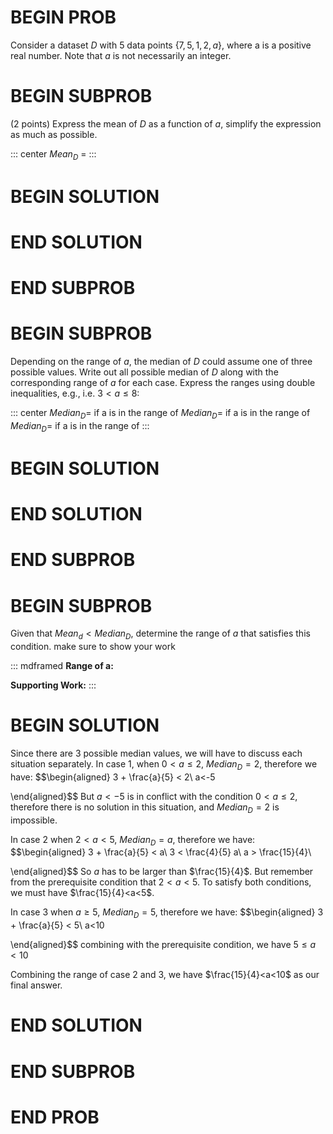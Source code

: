 # BEGIN PROB

Consider a dataset $D$ with 5 data points
$\{7,5,1,2,a\}$, where a is a positive real number. Note that $a$ is not
necessarily an integer.

# BEGIN SUBPROB

(2 points) Express the mean of $D$ as a function of $a$, simplify the
expression as much as possible.

::: center
$Mean_{D}$ =
:::

# BEGIN SOLUTION

# END SOLUTION

# END SUBPROB 

# BEGIN SUBPROB

Depending on the range of $a$, the median of $D$ could assume
one of three possible values. Write out all possible median of $D$ along
with the corresponding range of $a$ for each case. Express the ranges
using double inequalities, e.g., i.e. $3<a\leq8$:

::: center
$Median_{D} =$ if a is in the range of $Median_{D} =$ if a is in the
range of $Median_{D} =$ if a is in the range of
:::

# BEGIN SOLUTION

# END SOLUTION

# END SUBPROB

# BEGIN SUBPROB

Given that $Mean_{d} < Median_{D}$, determine the range of
$a$ that satisfies this condition. make sure to show your work

::: mdframed
**Range of a:**

**Supporting Work:**
:::

# BEGIN SOLUTION

Since there are 3 possible median values, we will have to discuss each
situation separately. In case 1, when $0<a\leq2$, $Median_{D} = 2$,
therefore we have: $$\begin{aligned}
            3 + \frac{a}{5} < 2\\
            a<-5
        
\end{aligned}$$ But $a<-5$ is in conflict with the condition $0<a\leq2$,
therefore there is no solution in this situation, and $Median_{D} = 2$
is impossible.

In case 2 when $2<a<5$, $Median_{D} = a$, therefore we have:
$$\begin{aligned}
            3 + \frac{a}{5} < a\\
            3 < \frac{4}{5} a\\
           a > \frac{15}{4}\\
        
\end{aligned}$$ So $a$ has to be larger than $\frac{15}{4}$. But
remember from the prerequisite condition that $2<a<5$. To satisfy both
conditions, we must have $\frac{15}{4}<a<5$.

In case 3 when $a\geq5$, $Median_{D} = 5$, therefore we have:
$$\begin{aligned}
        3 + \frac{a}{5} < 5\\
        a<10
    
\end{aligned}$$ combining with the prerequisite condition, we have
$5\leq a<10$

Combining the range of case 2 and 3, we have $\frac{15}{4}<a<10$ as our
final answer.

# END SOLUTION

# END SUBPROB

# END PROB